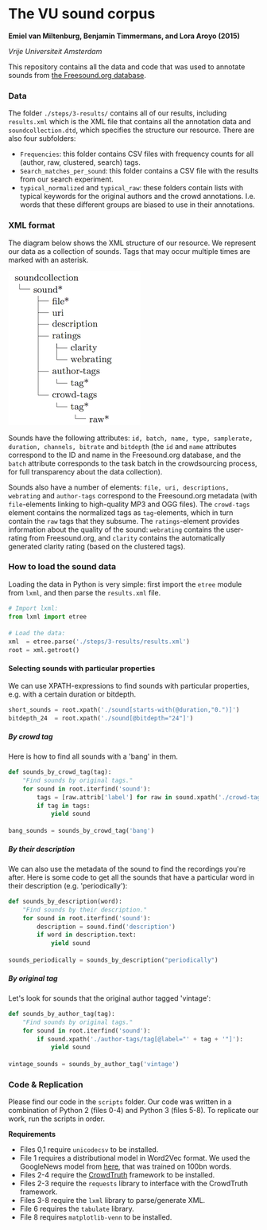 # The VU sound corpus
**Emiel van Miltenburg, Benjamin Timmermans, and Lora Aroyo (2015)**

*Vrije Universiteit Amsterdam*


This repository contains all the data and code that was used to annotate
sounds from [the Freesound.org database](www.freesound.org).

### Data
The folder  `./steps/3-results/` contains all of our results, including `results.xml` which is the XML file that contains all the annotation data and `soundcollection.dtd`, which specifies the structure our resource. There are also four subfolders:

* `Frequencies`: this folder contains CSV files with frequency counts for all (author, raw, clustered, search) tags.
* `Search_matches_per_sound`: this folder contains a CSV file with the results from our search experiment.
* `typical_normalized` and `typical_raw`: these folders contain lists with typical keywords for the original authors and the crowd annotations. I.e. words that these different groups are biased to use in their annotations.

### XML format
The diagram below shows the XML structure of our resource. We represent our data as a collection of sounds.
Tags that may occur multiple times are marked with an asterisk.

![XML format](./resources/images/sound_xml.png?raw=true)

Sounds have the following attributes: `id, batch, name, type, samplerate, duration, channels, bitrate` and `bitdepth` (the `id` and `name` attributes correspond to the ID and name in the Freesound.org database, and the `batch` attribute corresponds to the task batch in the crowdsourcing process, for full transparency about the data collection).

Sounds also have a number of elements: `file, uri, descriptions, webrating` and `author-tags` correspond to the Freesound.org metadata (with `file`-elements linking to high-quality MP3 and OGG files). The `crowd-tags` element contains the normalized tags as `tag`-elements, which in turn contain the `raw` tags that they subsume. The `ratings`-element provides information about the quality of the sound: `webrating` contains the user-rating from Freesound.org, and `clarity` contains the automatically generated clarity rating (based on the clustered tags).


### How to load the sound data

Loading the data in Python is very simple: first import the `etree` module from `lxml`, and then parse the `results.xml` file.

```python
# Import lxml:
from lxml import etree

# Load the data:
xml  = etree.parse('./steps/3-results/results.xml')
root = xml.getroot()
```
#### Selecting sounds with particular properties

We can use XPATH-expressions to find sounds with particular properties, e.g. with a certain duration or bitdepth.

```python
short_sounds = root.xpath('./sound[starts-with(@duration,"0.")]')
bitdepth_24  = root.xpath('./sound[@bitdepth="24"]')
```

##### By crowd tag

Here is how to find all sounds with a 'bang' in them.

```python
def sounds_by_crowd_tag(tag):
    "Find sounds by original tags."
    for sound in root.iterfind('sound'):
        tags = [raw.attrib['label'] for raw in sound.xpath('./crowd-tags/tag/raw')]
        if tag in tags:
            yield sound

bang_sounds = sounds_by_crowd_tag('bang')
```
##### By their description

We can also use the metadata of the sound to find the recordings you're after. Here is some code to get all the sounds that have a particular word in their description (e.g. 'periodically'):

```python
def sounds_by_description(word):
    "Find sounds by their description."
    for sound in root.iterfind('sound'):
        description = sound.find('description')
        if word in description.text:
            yield sound

sounds_periodically = sounds_by_description("periodically")
```

##### By original tag

Let's look for sounds that the original author tagged 'vintage':

```python
def sounds_by_author_tag(tag):
    "Find sounds by original tags."
    for sound in root.iterfind('sound'):
        if sound.xpath('./author-tags/tag[@label="' + tag + '"]'):
            yield sound

vintage_sounds = sounds_by_author_tag('vintage')
```

### Code & Replication
Please find our code in the `scripts` folder. Our code was written in a combination of Python 2 (files 0-4) and Python 3 (files 5-8). To replicate our work, run the scripts in order.

**Requirements**

* Files 0,1 require `unicodecsv` to be installed.
* File 1 requires a distributional model in Word2Vec format. We used the GoogleNews model from [here](https://code.google.com/p/word2vec/), that was trained on 100bn words.
* Files 2-4 require the [CrowdTruth](https://github.com/CrowdTruth/CrowdTruth) framework to be installed.
* Files 2-3 require the `requests` library to interface with the CrowdTruth framework.
* Files 3-8 require the `lxml` library to parse/generate XML.
* File 6 requires the `tabulate` library.
* File 8 requires `matplotlib-venn` to be installed.
